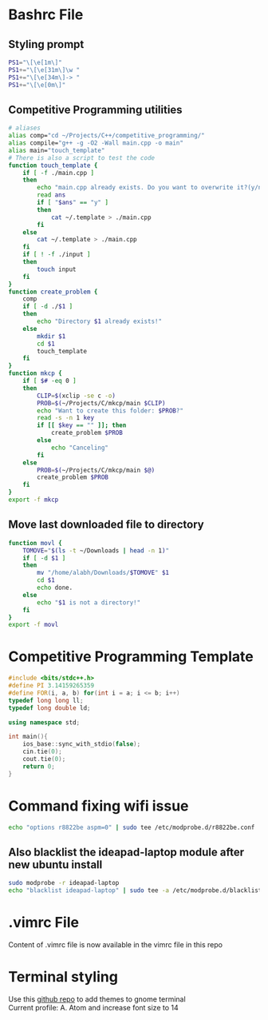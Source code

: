 # Bashrc File
## Styling prompt
```bash
PS1="\[\e[1m\]"
PS1+="\[\e[31m\]\w "
PS1+="\[\e[34m\]-> "
PS1+="\[\e[0m\]"
```
## Competitive Programming utilities
```bash
# aliases
alias comp="cd ~/Projects/C++/competitive_programming/"
alias compile="g++ -g -O2 -Wall main.cpp -o main"
alias main="touch_template"
# There is also a script to test the code 
function touch_template {
	if [ -f ./main.cpp ]
	then
		echo "main.cpp already exists. Do you want to overwrite it?(y/n)"
		read ans
		if [ "$ans" == "y" ]
		then
			cat ~/.template > ./main.cpp
		fi
	else
		cat ~/.template > ./main.cpp
	fi
	if [ ! -f ./input ]
	then
		touch input
	fi
}
function create_problem {
	comp
	if [ -d ./$1 ]
	then
		echo "Directory $1 already exists!"
	else
		mkdir $1
		cd $1
		touch_template
	fi
}
function mkcp {
	if [ $# -eq 0 ]
	then
		CLIP=$(xclip -se c -o)
		PROB=$(~/Projects/C/mkcp/main $CLIP)
		echo "Want to create this folder: $PROB?"
		read -s -n 1 key
		if [[ $key == "" ]]; then
			create_problem $PROB
		else
			echo "Canceling"
		fi
	else
		PROB=$(~/Projects/C/mkcp/main $@)
		create_problem $PROB
	fi
}
export -f mkcp
```
## Move last downloaded file to directory
```bash
function movl {
	TOMOVE="$(ls -t ~/Downloads | head -n 1)"
	if [ -d $1 ]
	then
		mv "/home/alabh/Downloads/$TOMOVE" $1
		cd $1
		echo done.
	else
		echo "$1 is not a directory!"
	fi
}
export -f movl
```

# Competitive Programming Template
```c++
#include <bits/stdc++.h>
#define PI 3.14159265359
#define FOR(i, a, b) for(int i = a; i <= b; i++)
typedef long long ll;
typedef long double ld;

using namespace std;

int main(){
    ios_base::sync_with_stdio(false);
    cin.tie(0);
    cout.tie(0);
    return 0;
}
```
# Command fixing wifi issue
```bash
echo "options r8822be aspm=0" | sudo tee /etc/modprobe.d/r8822be.conf
```

## Also blacklist the ideapad-laptop module after new ubuntu install
```bash
sudo modprobe -r ideapad-laptop
echo "blacklist ideapad-laptop" | sudo tee -a /etc/modprobe.d/blacklist.conf
```

# .vimrc File
Content of .vimrc file is now available in the vimrc file in this repo

# Terminal styling
Use this [github repo](https://github.com/Mayccoll/Gogh) to add themes to gnome terminal <br />
Current profile: A. Atom and increase font size to 14
